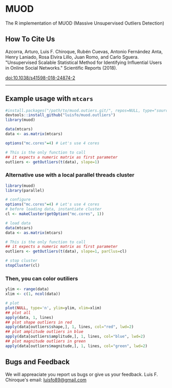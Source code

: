 # MUOD
The R implementation of MUOD (Massive Unsupervised Outliers Detection)

## How To Cite Us
Azcorra, Arturo, Luis F. Chiroque, Rubén Cuevas, Antonio Fernández Anta, Henry Laniado, Rosa Elvira Lillo, Juan Romo, and Carlo Sguera. "Unsupervised Scalable Statistical Method for Identifying Influential Users in Online Social Networks." Scientific Reports (2018).

[doi:10.1038/s41598-018-24874-2](https://www.nature.com/articles/s41598-018-24874-2)

***

## Example usage with `mtcars`

```r
#install.packages("/path/to/muod.outiers.git/", repos=NULL, type="source")
devtools::install_github("luisfo/muod.outliers")
library(muod)

data(mtcars)
data <- as.matrix(mtcars)

options("mc.cores"=4) # Let's use 4 cores

# This is the only function to call
## it expects a numeric matrix as first parameter
outliers <- getOutliers(t(data), slope=1)
```

### Alternative use with a local parallel threads cluster
```r
library(muod)
library(parallel)

# configure
options("mc.cores"=4) # Let's use 4 cores
# before loading data, instantiate cluster
cl <- makeCluster(getOption("mc.cores", 1))

# load data
data(mtcars)
data <- as.matrix(mtcars)

# This is the only function to call
## it expects a numeric matrix as first parameter
outliers <- getOutliers(t(data), slope=1, parClus=cl)

# stop cluster
stopCluster(cl)
```

### Then, you can color outiliers
```r
ylim <- range(data)
xlim <- c(1, ncol(data))

# plot
plot(NULL, type='n', ylim=ylim, xlim=xlim)
## plot all
apply(data, 1, lines)
## plot shape outliers in red
apply(data[outliers$shape,], 1, lines, col="red", lwd=2)
## plot amplitude outliers in blue
apply(data[outliers$amplitude,], 1, lines, col="blue", lwd=2)
## plot magnitude outliers in green
apply(data[outliers$magnitude,], 1, lines, col="green", lwd=2)
```

## Bugs and Feedback

We will appreaciate you report us bugs or give us your feedback.
Luis F. Chiroque's email: 
[luisfo89@gmail.com](mailto:luisfo89@gmail.com) 

